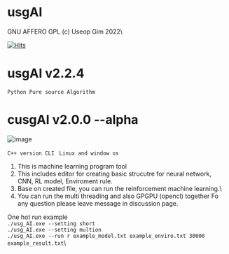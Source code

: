 # usgAI
GNU AFFERO GPL (c) Useop Gim 2022\

[![Hits](https://hits.seeyoufarm.com/api/count/incr/badge.svg?url=https%3A%2F%2Fgithub.com%2FNaptwen%2FOpen_pyAI&count_bg=%2379C83D&title_bg=%23555555&icon=&icon_color=%23E7E7E7&title=hits&edge_flat=false)](https://hits.seeyoufarm.com)

# usgAI v2.2.4
``Python Pure source Algorithm``


# cusgAI v2.0.0 --alpha 
![image](https://user-images.githubusercontent.com/47798805/186541001-7764c74e-1e72-4b7a-a04c-9bed6c1cc40a.png)

```C++ version CLI ```
```Linux and window os ```
1. This is machine learning program tool
2. This includes editor for creating basic strucutre for neural network, CNN, RL model, Enviroment rule.
3. Base on created file, you can run the reinforcement machine learning.\
4. You can run the multi threading and also GPGPU (opencl) together
Fo any question please leave message in discussion page.

One hot run example\
```./usg_AI.exe --setting short```\
```./usg_AI.exe --setting multion```\
```./usg_AI.exe --run r example_model.txt example_enviro.txt 30000 example_result.txt```\
